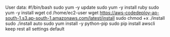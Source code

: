   User data:
        #!/bin/bash
        sudo yum -y update
        sudo yum -y install ruby
        sudo yum -y install wget
        cd /home/ec2-user
        wget https://aws-codedeploy-ap-south-1.s3.ap-south-1.amazonaws.com/latest/install
        sudo chmod +x ./install
        sudo ./install auto
        sudo yum install -y python-pip
        sudo pip install awscli
    keep rest all settings default